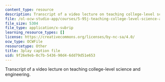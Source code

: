 ```yaml
---
content_type: resource
description: Transcript of a video lecture on teaching college-level science and engineering.
file: /ol-ocw-studio-app/courses/5-95j-teaching-college-level-science-and-engineering-spring-2009/9f26e9eb0c7b543690d46dd79d51e653_S9uGFKoRGUU.vtt
file_size: 5304
file_type: application/x-subrip
learning_resource_types: []
license: https://creativecommons.org/licenses/by-nc-sa/4.0/
ocw_type: OCWFile
resourcetype: Other
title: 3play caption file
uid: 9f26e9eb-0c7b-5436-90d4-6dd79d51e653
---
```

Transcript of a video lecture on teaching college-level science and engineering.